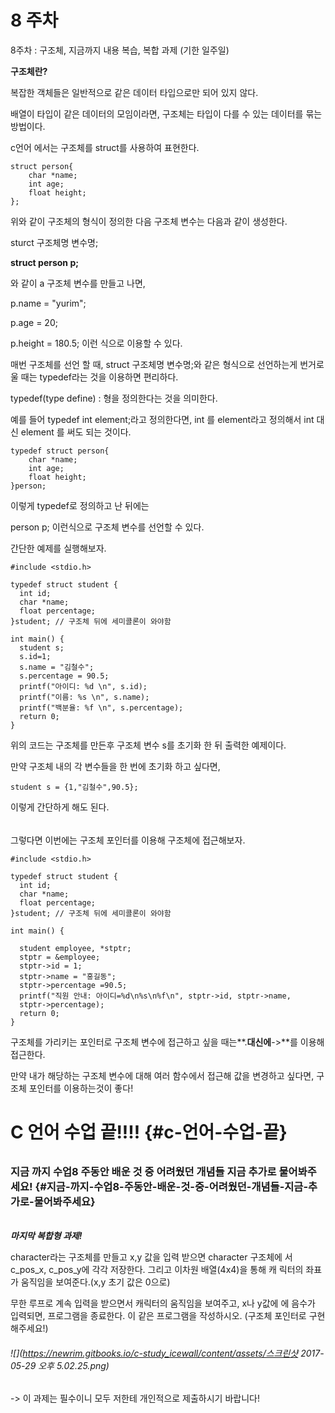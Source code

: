 # 8 주차

8주차 : 구조체, 지금까지 내용 복습, 복합 과제 \(기한 일주일\)

**구조체란?**

복잡한 객체들은 일반적으로 같은 데이터 타입으로만 되어 있지 않다.

배열이 타입이 같은 데이터의 모임이라면, 구조체는 타입이 다를 수 있는 데이터를 묶는 방법이다.

c언어 에서는 구조체를 struct를 사용하여 표현한다.

```
struct person{
    char *name;
    int age;
    float height;
};
```

위와 같이 구조체의 형식이 정의한 다음 구조체 변수는 다음과 같이 생성한다.

sturct 구조체명 변수명;

**struct person p;**

와 같이 a 구조체 변수를 만들고 나면,

p.name = "yurim";

p.age = 20;

p.height = 180.5; 이런 식으로 이용할 수 있다.

매번 구조체를 선언 할 때, struct 구조체명 변수명;와 같은 형식으로 선언하는게 번거로울 때는 typedef라는 것을 이용하면 편리하다.

typedef\(type define\) : 형을 정의한다는 것을 의미한다.

예를 들어 typedef int element;라고 정의한다면, int 를 element라고 정의해서 int 대신 element 를 써도 되는 것이다.

```
typedef struct person{        
    char *name;            
    int age;
    float height;
}person;
```

이렇게 typedef로 정의하고 난 뒤에는

person p; 이런식으로 구조체 변수를 선언할 수 있다.

간단한 예제를 실행해보자.

```
#include <stdio.h>

typedef struct student {
  int id;
  char *name;
  float percentage;
}student; // 구조체 뒤에 세미콜론이 와야함

int main() {
  student s;
  s.id=1;
  s.name = "김철수";
  s.percentage = 90.5;
  printf("아이디: %d \n", s.id);
  printf("이름: %s \n", s.name);
  printf("백분율: %f \n", s.percentage);
  return 0;
}
```

위의 코드는 구조체를 만든후 구조체 변수 s를 초기화 한 뒤 출력한 예제이다.

만약 구조체 내의 각 변수들을 한 번에 초기화 하고 싶다면,

```
student s = {1,"김철수",90.5};
```

이렇게 간단하게 해도 된다.

###### 

그렇다면 이번에는 구조체 포인터를 이용해 구조체에 접근해보자.

```
#include <stdio.h>

typedef struct student {
  int id;
  char *name;
  float percentage;
}student; // 구조체 뒤에 세미콜론이 와야함

int main() {

  student employee, *stptr;
  stptr = &employee;
  stptr->id = 1;
  stptr->name = "홍길동";
  stptr->percentage =90.5;
  printf("직원 안내: 아이디=%d\n%s\n%f\n", stptr->id, stptr->name,
  stptr->percentage);
  return 0;
}
```

구조체를 가리키는 포인터로 구조체 변수에 접근하고 싶을 때는**.**대신에**-&gt;**를 이용해 접근한다.

만약 내가 해당하는 구조체 변수에 대해 여러 함수에서 접근해 값을 변경하고 싶다면, 구조체 포인터를 이용하는것이 좋다!

# 

# C 언어 수업 끝!!!! {#c-언어-수업-끝}

###### 

### 지금 까지 수업8 주동안 배운 것 중 어려웠던 개념들 지금 추가로 물어봐주세요! {#지금-까지-수업8-주동안-배운-것-중-어려웠던-개념들-지금-추가로-물어봐주세요}

###### 

_**마지막 복합형 과제!**_

character라는 구조체를 만들고 x,y 값을 입력 받으면 character 구조체에 서 c\_pos\_x, c\_pos\_y에 각각 저장한다. 그리고 이차원 배열\(4x4\)을 통해 캐 릭터의 좌표가 움직임을 보여준다.\(x,y 초기 값은 0으로\)

무한 루프로 계속 입력을 받으면서 캐릭터의 움직임을 보여주고, x나 y값에 에 음수가 입력되면, 프로그램을 종료한다. 이 같은 프로그램을 작성하시오. \(구조체 포인터로 구현해주세요!\)

###### ![](https://newrim.gitbooks.io/c-study_icewall/content/assets/스크린샷 2017-05-29 오후 5.02.25.png)

-&gt; 이 과제는 필수이니 모두 저한테 개인적으로 제출하시기 바랍니다!

